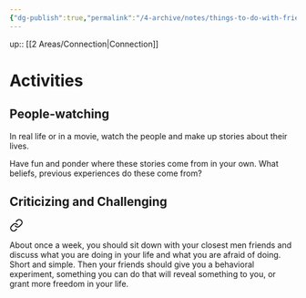 ```yaml
---
{"dg-publish":true,"permalink":"/4-archive/notes/things-to-do-with-friends/"}
---
```


up:: [[2 Areas/Connection\|Connection]]

# Activities
## People-watching
In real life or in a movie, watch the people and make up stories about their lives.

Have fun and ponder where these stories come from in your own. What beliefs, previous experiences do these come from?

## Criticizing and Challenging

<div class="transclusion internal-embed is-loaded"><a class="markdown-embed-link" href="/4-archive/notes/the-way-of-the-superior-man/#ab52dc" aria-label="Open link"><svg xmlns="http://www.w3.org/2000/svg" width="24" height="24" viewBox="0 0 24 24" fill="none" stroke="currentColor" stroke-width="2" stroke-linecap="round" stroke-linejoin="round" class="svg-icon lucide-link"><path d="M10 13a5 5 0 0 0 7.54.54l3-3a5 5 0 0 0-7.07-7.07l-1.72 1.71"></path><path d="M14 11a5 5 0 0 0-7.54-.54l-3 3a5 5 0 0 0 7.07 7.07l1.71-1.71"></path></svg></a><div class="markdown-embed">



About once a week, you should sit down with your closest men friends and discuss what you are doing in your life and what you are afraid of doing. Short and simple. Then your friends should give you a behavioral experiment, something you can do that will reveal something to you, or grant more freedom in your life. 

</div></div>


